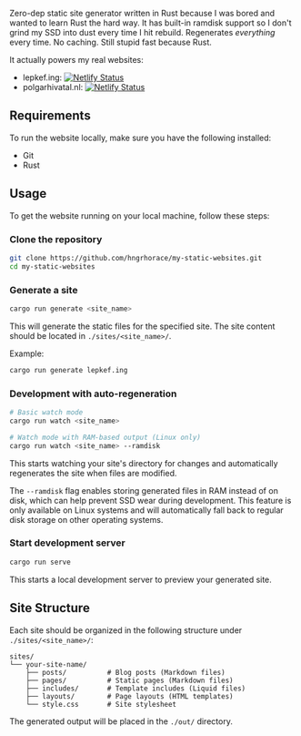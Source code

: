 Zero-dep static site generator written in Rust because I was bored and wanted to learn Rust the hard way. 
It has built-in ramdisk support so I don't grind my SSD into dust every time I hit rebuild. 
Regenerates *everything* every time. No caching. Still stupid fast because Rust.


It actually powers my real websites:
- lepkef.ing: [![Netlify Status](https://api.netlify.com/api/v1/badges/a8bd44af-89f0-4afe-8765-f9cfc38191bf/deploy-status)](https://app.netlify.com/sites/andor/deploys)
- polgarhivatal.nl: [![Netlify Status](https://api.netlify.com/api/v1/badges/ea7ae987-302e-4cb0-816f-0aec9b7b5c18/deploy-status)](https://app.netlify.com/projects/polgarhivatal/deploys)

## Requirements

To run the website locally, make sure you have the following installed:
- Git
- Rust

## Usage

To get the website running on your local machine, follow these steps:

### Clone the repository
```bash
git clone https://github.com/hngrhorace/my-static-websites.git
cd my-static-websites
```

### Generate a site
```bash
cargo run generate <site_name>
```

This will generate the static files for the specified site. The site content should be located in `./sites/<site_name>/`.

Example:
```bash
cargo run generate lepkef.ing
```

### Development with auto-regeneration
```bash
# Basic watch mode
cargo run watch <site_name>

# Watch mode with RAM-based output (Linux only)
cargo run watch <site_name> --ramdisk
```

This starts watching your site's directory for changes and automatically regenerates the site when files are modified. 

The `--ramdisk` flag enables storing generated files in RAM instead of on disk, which can help prevent SSD wear during development. This feature is only available on Linux systems and will automatically fall back to regular disk storage on other operating systems.

### Start development server
```bash
cargo run serve
```

This starts a local development server to preview your generated site.

## Site Structure

Each site should be organized in the following structure under `./sites/<site_name>/`:

```
sites/
└── your-site-name/
    ├── posts/          # Blog posts (Markdown files)
    ├── pages/          # Static pages (Markdown files)
    ├── includes/       # Template includes (Liquid files)
    ├── layouts/        # Page layouts (HTML templates)
    └── style.css       # Site stylesheet
```

The generated output will be placed in the `./out/` directory.
